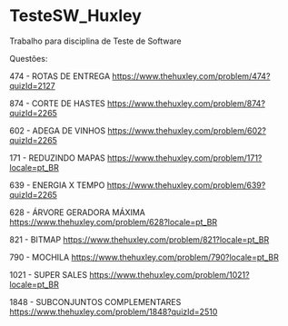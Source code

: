 # TesteSW_Huxley
Trabalho para disciplina de Teste de Software

Questões:

474 - ROTAS DE ENTREGA
https://www.thehuxley.com/problem/474?quizId=2127

874 - CORTE DE HASTES
https://www.thehuxley.com/problem/874?quizId=2265

602 - ADEGA DE VINHOS
https://www.thehuxley.com/problem/602?quizId=2265

171 - REDUZINDO MAPAS
https://www.thehuxley.com/problem/171?locale=pt_BR

639 - ENERGIA X TEMPO
https://www.thehuxley.com/problem/639?quizId=2265

628 - ÁRVORE GERADORA MÁXIMA
https://www.thehuxley.com/problem/628?locale=pt_BR

821 - BITMAP
https://www.thehuxley.com/problem/821?locale=pt_BR

790 - MOCHILA
https://www.thehuxley.com/problem/790?locale=pt_BR

1021 - SUPER SALES
https://www.thehuxley.com/problem/1021?locale=pt_BR

1848 - SUBCONJUNTOS COMPLEMENTARES
https://www.thehuxley.com/problem/1848?quizId=2510
